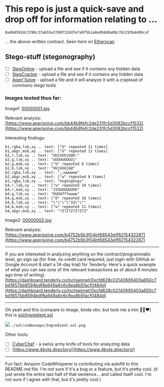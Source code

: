 # This repo is just a quick-save and drop off for information relating to ...

```
0xdb8592dc3780c3fab55e3709f32dd7efa9f5b1a8ed94d8a00c761293b4409caf
```

... the above-written contract. Seen here on [Etherscan](https://etherscan.io/address/0x8b0e42f366ba502d787bb134478adfae966c8798#code)

## Stego-stuff (stegonography)

- [ ] [StegOnline](https://stegonline.georgeom.net/upload) - upload a file and see if it contains any hidden data
- [ ] [StegCracker](https://futureboy.us/stegano/decinput.html) - upload a file and see if it contains any hidden data
- [ ] [Aperi'Solve](https://www.aperisolve.com/) - upload a file and it will analyze it with a crapload of commono stego tools

### Images tested thus far:

Image1: [00000001.jpg](./img/00000001.jpg)

Relevant analysis: [https://www.aperisolve.com/bb44b8fefc2de231fc5d3082bccf1532](https://www.aperisolve.com/bb44b8fefc2de231fc5d3082bccf1532)

Interesting findings:

```
b1,rgba,lsb,xy .. text: ["U" repeated 11 times]
b1,abgr,msb,xy .. text: ["U" repeated 11 times]
b2,r,lsb,xy .. text: "UUjUUUjU@U:"
b2,g,lsb,xy .. text: "UUUUUUUUUj"
b2,g,msb,xy .. text: ["U" repeated 8 times]
b2,b,lsb,xy .. text: "UUjUUUjU@"
b2,rgba,lsb,xy .. text: ";;wwwwww"
b2,abgr,msb,xy .. text: ["w" repeated 8 times]
b3,rgba,lsb,xy .. text: "VugVugVugz"
b4,r,lsb,xy .. text: ["w" repeated 10 times]
b4,r,msb,xy .. text: "333UUUUUUUU"
b4,g,lsb,xy .. text: "DUUUfffwwww"
b4,g,msb,xy .. text: ["D" repeated 10 times]
b4,b,lsb,xy .. text: "\"\"\"\"33\"\""
b4,b,msb,xy .. text: ["w" repeated 11 times]
b4,abgr,msb,xy .. text: "?Z?Z?Z?Z?Z?Z"
```

Image2: [00000002.jpg](./img/00000002.jpg)

Relevant analysis: [https://www.aperisolve.com/b4752b5b3f04bf68543e1f6215432287](https://www.aperisolve.com/b4752b5b3f04bf68543e1f6215432287)

---

If you are interested in analyzing anything on the contract/programmatic level, go sign up (for free, no credit card required, just login with GitHub or Google Account & start a 14-day trial) for Tenderly. Here's a quick example of what you can see (one of the relevant transactions as of about 6 minutes ago time of writing) [https://dashboard.tenderly.co/tx/mainnet/0xcfd628c02140695403a650c7bd1657bb8594bdf8a949a6c6c8ea8b5facf0484d](https://dashboard.tenderly.co/tx/mainnet/0xcfd628c02140695403a650c7bd1657bb8594bdf8a949a6c6c8ea8b5facf0484d)

---

Oh yeah and this (compare to image, kinda obv. but took me a min 🧙‍♂️♥️) this is [sol/Ingredient.sol](sol/Ingredient.sol)

<img src="https://i.imgur.com/dniSpdT.png"> `./sol/codesnaps/Ingredient.sol.png`


Other tools:

- [ ] [CyberChef](https://gchq.github.io/CyberChef/) - a swiss army knife of tools for analyzing data
- [ ] [https://www.4byte.directory/](https://www.4byte.directory/)

---

Fun fact: Amazon CodeWhisperer is contributing via autofill to this README.md file. I'm not sure if it's a bug or a feature, but it's pretty cool. (it just wrote the entire last half of that sentence... and called itself cool. I'm not sure if I agree with that, but it's pretty cool.)